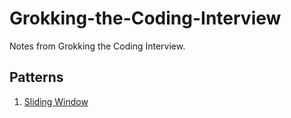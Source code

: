 # Grokking-the-Coding-Interview
Notes from Grokking the Coding Interview. 

## Patterns 
 1) [Sliding Window](https://github.com/Lefie/Grokking-the-Coding-Interview/tree/main/sliding_windows)

